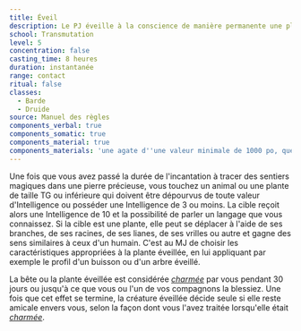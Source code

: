 ```yaml
---
title: Éveil
description: Le PJ éveille à la conscience de manière permanente une plante ou un animal.
school: Transmutation
level: 5
concentration: false
casting_time: 8 heures
duration: instantanée
range: contact
ritual: false
classes:
  - Barde
  - Druide
source: Manuel des règles
components_verbal: true
components_somatic: true
components_material: true
components_materials: 'une agate d''une valeur minimale de 1000 po, que le sort consomme'
---
```

Une fois que vous avez passé la durée de l'incantation à tracer des sentiers magiques dans une pierre précieuse, vous touchez un animal ou une plante de taille TG ou inférieure qui doivent être dépourvus de toute valeur d'Intelligence ou posséder une Intelligence de 3 ou moins. La cible reçoit alors une Intelligence de 10 et la possibilité de parler un langage que vous connaissez. Si la cible est une plante, elle peut se déplacer à l'aide de ses branches, de ses racines, de ses lianes, de ses vrilles ou autre et gagne des sens similaires à ceux d'un humain. C'est au MJ de choisir les caractéristiques appropriées à la plante éveillée, en lui appliquant par exemple le profil d'un buisson ou d'un arbre éveillé.

La bête ou la plante éveillée est considérée [_charmée_](/gerer-la-sante-du-personnage/#charme) par vous pendant 30 jours ou jusqu'à ce que vous ou l'un de vos compagnons la blessiez. Une fois que cet effet se termine, la créature éveillée décide seule si elle reste amicale envers vous, selon la façon dont vous l'avez traitée lorsqu'elle était [_charmée_](/gerer-la-sante-du-personnage/#charme).

